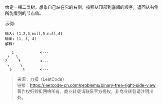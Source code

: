 给定一棵二叉树，想象自己站在它的右侧，按照从顶部到底部的顺序，返回从右侧所能看到的节点值。

示例:
```
输入: [1,2,3,null,5,null,4]
输出: [1, 3, 4]
解释:

   1            <---
 /   \
2     3         <---
 \     \
  5     4       <---
```

> 来源：力扣（LeetCode）  
> 链接：https://leetcode-cn.com/problems/binary-tree-right-side-view  
> 著作权归领扣网络所有。商业转载请联系官方授权，非商业转载请注明出处。  